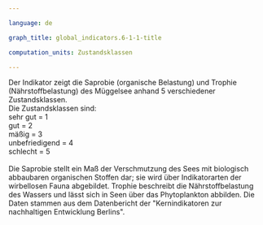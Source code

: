 ```yaml
---

language: de   

graph_title: global_indicators.6-1-1-title

computation_units: Zustandsklassen

---
```


Der Indikator zeigt die Saprobie (organische Belastung) und Trophie (Nährstoffbelastung) des Müggelsee anhand 5 verschiedener Zustandsklassen. <br>
Die Zustandsklassen sind: <br>
sehr gut = 1 <br>
gut = 2 <br>
mäßig = 3 <br>
unbefriedigend = 4 <br>
schlecht = 5 <br>
<br>
Die Saprobie stellt ein Maß der Verschmutzung des Sees mit biologisch abbaubaren organischen Stoffen dar; 
sie wird  über Indikatorarten der wirbellosen Fauna abgebildet. 
Trophie beschreibt die Nährstoffbelastung des Wassers und lässt sich in Seen über das Phytoplankton abbilden. 
Die Daten stammen aus dem Datenbericht der "Kernindikatoren zur nachhaltigen Entwicklung Berlins".
 
